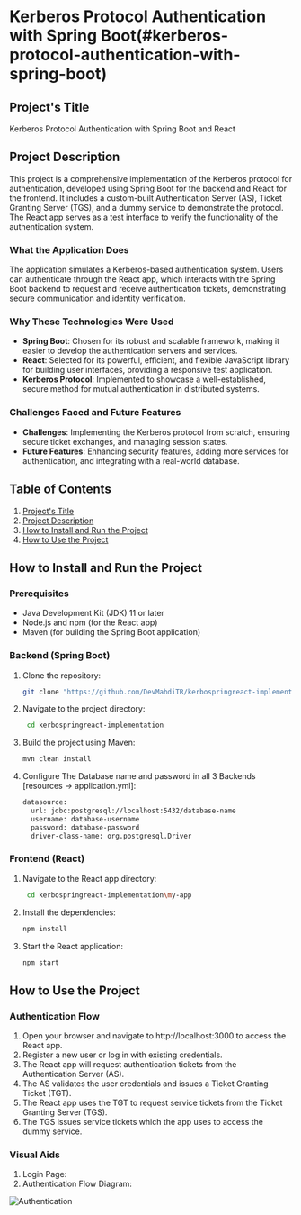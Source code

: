 # Kerberos Protocol Authentication with Spring Boot(#kerberos-protocol-authentication-with-spring-boot)

## Project's Title
Kerberos Protocol Authentication with Spring Boot and React

## Project Description
This project is a comprehensive implementation of the Kerberos protocol for authentication, developed using Spring Boot for the backend and React for the frontend. It includes a custom-built Authentication Server (AS), Ticket Granting Server (TGS), and a dummy service to demonstrate the protocol. The React app serves as a test interface to verify the functionality of the authentication system.

### What the Application Does
The application simulates a Kerberos-based authentication system. Users can authenticate through the React app, which interacts with the Spring Boot backend to request and receive authentication tickets, demonstrating secure communication and identity verification.

### Why These Technologies Were Used
- **Spring Boot**: Chosen for its robust and scalable framework, making it easier to develop the authentication servers and services.
- **React**: Selected for its powerful, efficient, and flexible JavaScript library for building user interfaces, providing a responsive test application.
- **Kerberos Protocol**: Implemented to showcase a well-established, secure method for mutual authentication in distributed systems.

### Challenges Faced and Future Features
- **Challenges**: Implementing the Kerberos protocol from scratch, ensuring secure ticket exchanges, and managing session states.
- **Future Features**: Enhancing security features, adding more services for authentication, and integrating with a real-world database.

## Table of Contents
1. [Project's Title](#kerberos-protocol-authentication-with-spring-boot)
2. [Project Description](#project-description)
3. [How to Install and Run the Project](#how-to-install-and-run-the-project)
4. [How to Use the Project](#how-to-use-the-project)

## How to Install and Run the Project

### Prerequisites
- Java Development Kit (JDK) 11 or later
- Node.js and npm (for the React app)
- Maven (for building the Spring Boot application)

### Backend (Spring Boot)
1. Clone the repository:
   ```bash
   git clone "https://github.com/DevMahdiTR/kerbospringreact-implementation.git"
2. Navigate to the project directory:
   ```bash
    cd kerbospringreact-implementation
3. Build the project using Maven:
   ```bash
   mvn clean install
4. Configure The Database name and password in all 3 Backends [resources -> application.yml]:
   ```bash
   datasource:
     url: jdbc:postgresql://localhost:5432/database-name
     username: database-username
     password: database-password
     driver-class-name: org.postgresql.Driver
### Frontend (React)
1. Navigate to the React app directory:
   ```bash
    cd kerbospringreact-implementation\my-app
2. Install the dependencies:
   ```bash
   npm install
3. Start the React application:
   ```bash
   npm start
## How to Use the Project
### Authentication Flow
1. Open your browser and navigate to http://localhost:3000 to access the React app.
2. Register a new user or log in with existing credentials.
3. The React app will request authentication tickets from the Authentication Server (AS).
4. The AS validates the user credentials and issues a Ticket Granting Ticket (TGT).
5. The React app uses the TGT to request service tickets from the Ticket Granting Server (TGS).
6. The TGS issues service tickets which the app uses to access the dummy service.
   
### Visual Aids
1. Login Page:
2. Authentication Flow Diagram:

![Authentication](https://github.com/DevMahdiTR/kerbospringreact-implementation/blob/main/demo-images/1.jpeg)




   
